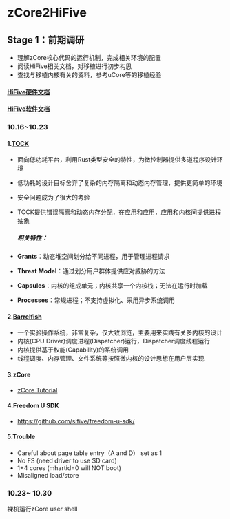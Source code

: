 # zCore2HiFive
## Stage 1：前期调研

- 理解zCore核心代码的运行机制，完成相关环境的配置
- 阅读HiFive相关文档，对移植进行初步构思
- 查找与移植内核有关的资料，参考uCore等的移植经验

#### [HiFive硬件文档](https://sifive.cdn.prismic.io/sifive/de1491e5-077c-461d-9605-e8a0ce57337d_fu740-c000-manual-v1p3.pdf)

#### [HiFive软件文档](https://sifive.cdn.prismic.io/sifive/05d149d5-967c-4ce3-a7b9-292e747e6582_hifive-unmatched-sw-reference-manual-v1p0.pdf)

### 10.16~10.23

#### 1.[TOCK](https://github.com/tock/tock)

- 面向低功耗平台，利用Rust类型安全的特性，为微控制器提供多道程序设计环境

- 低功耗的设计目标舍弃了复杂的内存隔离和动态内存管理，提供更简单的环境

- 安全问题成为了很大的考验

- TOCK提供错误隔离和动态内存分配，在应用和应用，应用和内核间提供进程抽象

  ##### 相关特性：

- **Grants**：动态堆空间划分给不同进程，用于管理进程请求
- **Threat Model**：通过划分用户群体提供应对威胁的方法
- **Capsules**：内核的组成单元；内核共享一个内核栈；无法在运行时加载
- **Processes**：常规进程；不支持虚拟化、采用异步系统调用

#### 2.[Barrelfish](http://www.barrelfish.org/documentation.html)

- 一个实验操作系统，非常复杂，仅大致浏览，主要用来实践有关多内核的设计
- 内核(CPU Driver)调度进程(Dispatcher)运行，Dispatcher调度线程运行
- 内核提供基于权能(Capability)的系统调用
- 线程调度、内存管理、文件系统等按照微内核的设计思想在用户层实现

#### 3.zCore

- [zCore Tutorial](https://rcore-os.github.io/zCore-Tutorial/)

#### 4.Freedom U SDK

- https://github.com/sifive/freedom-u-sdk/

#### 5.Trouble

- Careful about page table entry（A and D） set as 1
- No FS (need driver to use SD card)
- 1+4 cores (mhartid=0 will NOT boot)
- Misaligned load/store

### 10.23~ 10.30

裸机运行zCore user shell